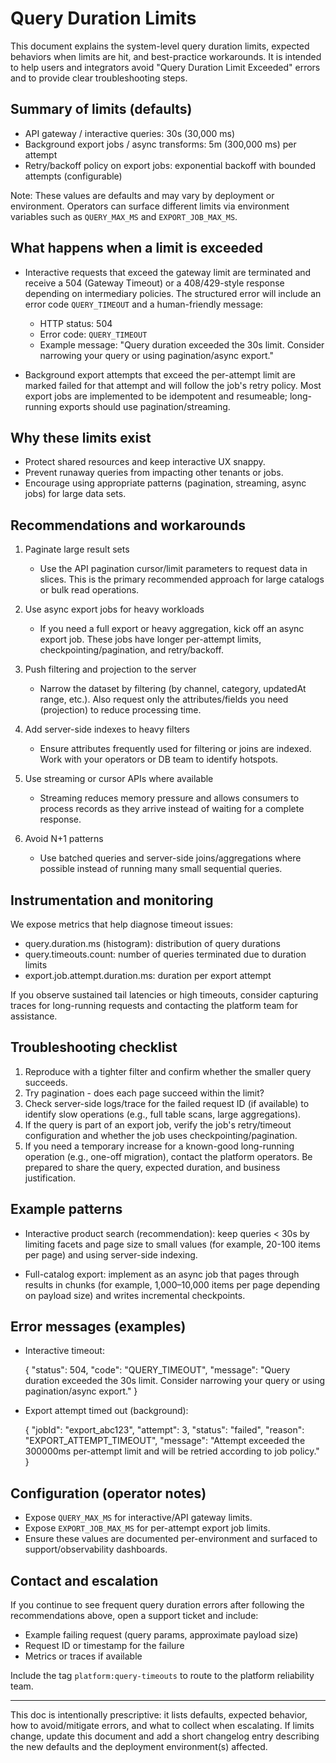 # Query Duration Limits

This document explains the system-level query duration limits, expected behaviors when limits are hit, and best-practice workarounds. It is intended to help users and integrators avoid "Query Duration Limit Exceeded" errors and to provide clear troubleshooting steps.

## Summary of limits (defaults)

- API gateway / interactive queries: 30s (30,000 ms)
- Background export jobs / async transforms: 5m (300,000 ms) per attempt
- Retry/backoff policy on export jobs: exponential backoff with bounded attempts (configurable)

Note: These values are defaults and may vary by deployment or environment. Operators can surface different limits via environment variables such as `QUERY_MAX_MS` and `EXPORT_JOB_MAX_MS`.

## What happens when a limit is exceeded

- Interactive requests that exceed the gateway limit are terminated and receive a 504 (Gateway Timeout) or a 408/429-style response depending on intermediary policies. The structured error will include an error code `QUERY_TIMEOUT` and a human-friendly message:

  - HTTP status: 504
  - Error code: `QUERY_TIMEOUT`
  - Example message: "Query duration exceeded the 30s limit. Consider narrowing your query or using pagination/async export."

- Background export attempts that exceed the per-attempt limit are marked failed for that attempt and will follow the job's retry policy. Most export jobs are implemented to be idempotent and resumeable; long-running exports should use pagination/streaming.

## Why these limits exist

- Protect shared resources and keep interactive UX snappy.
- Prevent runaway queries from impacting other tenants or jobs.
- Encourage using appropriate patterns (pagination, streaming, async jobs) for large data sets.

## Recommendations and workarounds

1. Paginate large result sets

   - Use the API pagination cursor/limit parameters to request data in slices. This is the primary recommended approach for large catalogs or bulk read operations.

2. Use async export jobs for heavy workloads

   - If you need a full export or heavy aggregation, kick off an async export job. These jobs have longer per-attempt limits, checkpointing/pagination, and retry/backoff.

3. Push filtering and projection to the server

   - Narrow the dataset by filtering (by channel, category, updatedAt range, etc.). Also request only the attributes/fields you need (projection) to reduce processing time.

4. Add server-side indexes to heavy filters

   - Ensure attributes frequently used for filtering or joins are indexed. Work with your operators or DB team to identify hotspots.

5. Use streaming or cursor APIs where available

   - Streaming reduces memory pressure and allows consumers to process records as they arrive instead of waiting for a complete response.

6. Avoid N+1 patterns

   - Use batched queries and server-side joins/aggregations where possible instead of running many small sequential queries.

## Instrumentation and monitoring

We expose metrics that help diagnose timeout issues:

- query.duration.ms (histogram): distribution of query durations
- query.timeouts.count: number of queries terminated due to duration limits
- export.job.attempt.duration.ms: duration per export attempt

If you observe sustained tail latencies or high timeouts, consider capturing traces for long-running requests and contacting the platform team for assistance.

## Troubleshooting checklist

1. Reproduce with a tighter filter and confirm whether the smaller query succeeds.
2. Try pagination - does each page succeed within the limit?
3. Check server-side logs/trace for the failed request ID (if available) to identify slow operations (e.g., full table scans, large aggregations).
4. If the query is part of an export job, verify the job's retry/timeout configuration and whether the job uses checkpointing/pagination.
5. If you need a temporary increase for a known-good long-running operation (e.g., one-off migration), contact the platform operators. Be prepared to share the query, expected duration, and business justification.

## Example patterns

- Interactive product search (recommendation): keep queries < 30s by limiting facets and page size to small values (for example, 20-100 items per page) and using server-side indexing.

- Full-catalog export: implement as an async job that pages through results in chunks (for example, 1,000–10,000 items per page depending on payload size) and writes incremental checkpoints.

## Error messages (examples)

- Interactive timeout:

  {
    "status": 504,
    "code": "QUERY_TIMEOUT",
    "message": "Query duration exceeded the 30s limit. Consider narrowing your query or using pagination/async export."
  }

- Export attempt timed out (background):

  {
    "jobId": "export_abc123",
    "attempt": 3,
    "status": "failed",
    "reason": "EXPORT_ATTEMPT_TIMEOUT",
    "message": "Attempt exceeded the 300000ms per-attempt limit and will be retried according to job policy."
  }

## Configuration (operator notes)

- Expose `QUERY_MAX_MS` for interactive/API gateway limits.
- Expose `EXPORT_JOB_MAX_MS` for per-attempt export job limits.
- Ensure these values are documented per-environment and surfaced to support/observability dashboards.

## Contact and escalation

If you continue to see frequent query duration errors after following the recommendations above, open a support ticket and include:

- Example failing request (query params, approximate payload size)
- Request ID or timestamp for the failure
- Metrics or traces if available

Include the tag `platform:query-timeouts` to route to the platform reliability team.

---

This doc is intentionally prescriptive: it lists defaults, expected behavior, how to avoid/mitigate errors, and what to collect when escalating. If limits change, update this document and add a short changelog entry describing the new defaults and the deployment environment(s) affected.
